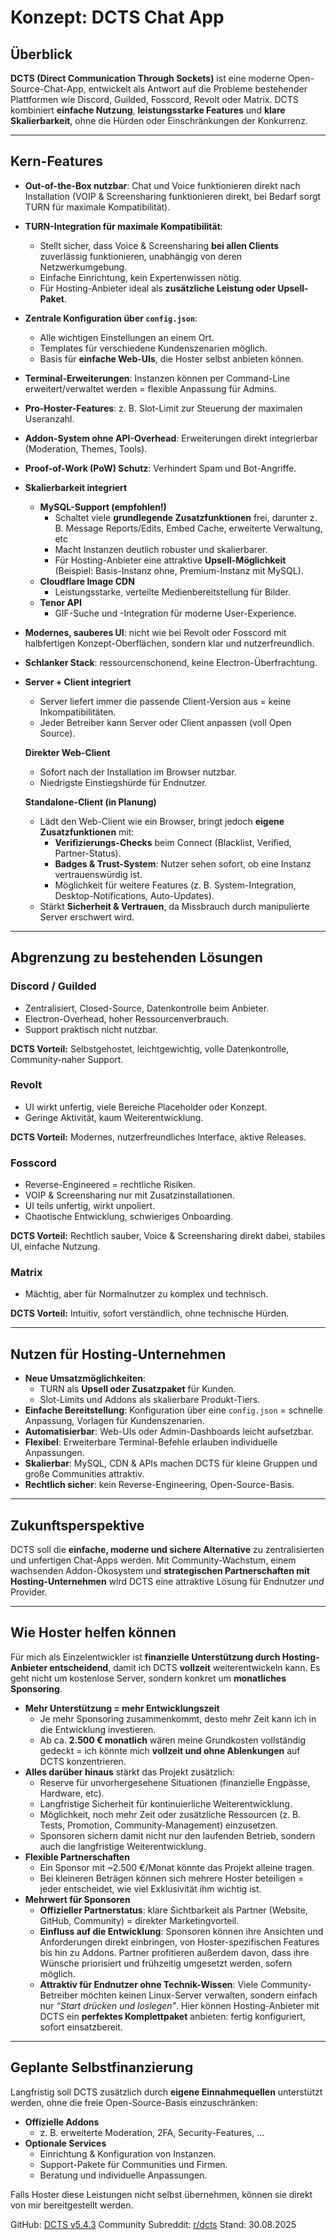 # Konzept: DCTS Chat App

## Überblick

**DCTS (Direct Communication Through Sockets)** ist eine moderne Open-Source-Chat-App, entwickelt als Antwort auf die Probleme bestehender Plattformen wie Discord, Guilded, Fosscord, Revolt oder Matrix. DCTS kombiniert **einfache Nutzung**, **leistungsstarke Features** und **klare Skalierbarkeit**, ohne die Hürden oder Einschränkungen der Konkurrenz.

------

## Kern-Features

- **Out-of-the-Box nutzbar**: Chat und Voice funktionieren direkt nach Installation (VOIP & Screensharing funktionieren direkt, bei Bedarf sorgt TURN für maximale Kompatibilität).

- **TURN-Integration für maximale Kompatibilität**:

  - Stellt sicher, dass Voice & Screensharing **bei allen Clients** zuverlässig funktionieren, unabhängig von deren Netzwerkumgebung.
  - Einfache Einrichtung, kein Expertenwissen nötig.
  - Für Hosting-Anbieter ideal als **zusätzliche Leistung oder Upsell-Paket**.

- **Zentrale Konfiguration über `config.json`**:

  - Alle wichtigen Einstellungen an einem Ort.
  - Templates für verschiedene Kundenszenarien möglich.
  - Basis für **einfache Web-UIs**, die Hoster selbst anbieten können.

- **Terminal-Erweiterungen**: Instanzen können per Command-Line erweitert/verwaltet werden = flexible Anpassung für Admins.

- **Pro-Hoster-Features**: z. B. Slot-Limit zur Steuerung der maximalen Useranzahl.

- **Addon-System ohne API-Overhead**: Erweiterungen direkt integrierbar (Moderation, Themes, Tools).

- **Proof-of-Work (PoW) Schutz**: Verhindert Spam und Bot-Angriffe.

- **Skalierbarkeit integriert**

  - **MySQL-Support (empfohlen!)**
    - Schaltet viele **grundlegende Zusatzfunktionen** frei, darunter z. B. Message Reports/Edits, Embed Cache, erweiterte Verwaltung, etc
    - Macht Instanzen deutlich robuster und skalierbarer.
    - Für Hosting-Anbieter eine attraktive **Upsell-Möglichkeit** (Beispiel: Basis-Instanz ohne, Premium-Instanz mit MySQL).
  - **Cloudflare Image CDN**
    - Leistungsstarke, verteilte Medienbereitstellung für Bilder.
  - **Tenor API**
    - GIF-Suche und -Integration für moderne User-Experience.

- **Modernes, sauberes UI**: nicht wie bei Revolt oder Fosscord mit halbfertigen Konzept-Oberflächen, sondern klar und nutzerfreundlich.

- **Schlanker Stack**: ressourcenschonend, keine Electron-Überfrachtung.

- **Server + Client integriert**

  - Server liefert immer die passende Client-Version aus = keine Inkompatibilitäten.
  - Jeder Betreiber kann Server oder Client anpassen (voll Open Source).

  **Direkter Web-Client**

  - Sofort nach der Installation im Browser nutzbar.
  - Niedrigste Einstiegshürde für Endnutzer.

  **Standalone-Client (in Planung)**

  - Lädt den Web-Client wie ein Browser, bringt jedoch **eigene Zusatzfunktionen** mit:
    - **Verifizierungs-Checks** beim Connect (Blacklist, Verified, Partner-Status).
    - **Badges & Trust-System**: Nutzer sehen sofort, ob eine Instanz vertrauenswürdig ist.
    - Möglichkeit für weitere Features (z. B. System-Integration, Desktop-Notifications, Auto-Updates).
  - Stärkt **Sicherheit & Vertrauen**, da Missbrauch durch manipulierte Server erschwert wird.

------

## Abgrenzung zu bestehenden Lösungen

### Discord / Guilded

- Zentralisiert, Closed-Source, Datenkontrolle beim Anbieter.
- Electron-Overhead, hoher Ressourcenverbrauch.
- Support praktisch nicht nutzbar.

**DCTS Vorteil:** Selbstgehostet, leichtgewichtig, volle Datenkontrolle, Community-naher Support.

### Revolt

- UI wirkt unfertig, viele Bereiche Placeholder oder Konzept.
- Geringe Aktivität, kaum Weiterentwicklung.

**DCTS Vorteil:** Modernes, nutzerfreundliches Interface, aktive Releases.

### Fosscord

- Reverse-Engineered = rechtliche Risiken.
- VOIP & Screensharing nur mit Zusatzinstallationen.
- UI teils unfertig, wirkt unpoliert.
- Chaotische Entwicklung, schwieriges Onboarding.

**DCTS Vorteil:** Rechtlich sauber, Voice & Screensharing direkt dabei, stabiles UI, einfache Nutzung.

### Matrix

- Mächtig, aber für Normalnutzer zu komplex und technisch.

**DCTS Vorteil:** Intuitiv, sofort verständlich, ohne technische Hürden.

------

## Nutzen für Hosting-Unternehmen

- **Neue Umsatzmöglichkeiten**:
  - TURN als **Upsell oder Zusatzpaket** für Kunden.
  - Slot-Limits und Addons als skalierbare Produkt-Tiers.
- **Einfache Bereitstellung**: Konfiguration über eine `config.json` = schnelle Anpassung, Vorlagen für Kundenszenarien.
- **Automatisierbar**: Web-UIs oder Admin-Dashboards leicht aufsetzbar.
- **Flexibel**: Erweiterbare Terminal-Befehle erlauben individuelle Anpassungen.
- **Skalierbar**: MySQL, CDN & APIs machen DCTS für kleine Gruppen und große Communities attraktiv.
- **Rechtlich sicher**: kein Reverse-Engineering, Open-Source-Basis.

------

## Zukunftsperspektive

DCTS soll die **einfache, moderne und sichere Alternative** zu zentralisierten und unfertigen Chat-Apps werden.
 Mit Community-Wachstum, einem wachsenden Addon-Ökosystem und **strategischen Partnerschaften mit Hosting-Unternehmen** wird DCTS eine attraktive Lösung für Endnutzer *und* Provider.

------

## Wie Hoster helfen können

Für mich als Einzelentwickler ist **finanzielle Unterstützung durch Hosting-Anbieter entscheidend**, damit ich DCTS **vollzeit** weiterentwickeln kann. Es geht nicht um kostenlose Server, sondern konkret um **monatliches Sponsoring**.

- **Mehr Unterstützung = mehr Entwicklungszeit**
  - Je mehr Sponsoring zusammenkommt, desto mehr Zeit kann ich in die Entwicklung investieren.
  - Ab ca. **2.500 € monatlich** wären meine Grundkosten vollständig gedeckt = ich könnte mich **vollzeit und ohne Ablenkungen** auf DCTS konzentrieren.
- **Alles darüber hinaus** stärkt das Projekt zusätzlich:
  - Reserve für unvorhergesehene Situationen (finanzielle Engpässe, Hardware, etc).
  - Langfristige Sicherheit für kontinuierliche Weiterentwicklung.
  - Möglichkeit, noch mehr Zeit oder zusätzliche Ressourcen (z. B. Tests, Promotion, Community-Management) einzusetzen.
  - Sponsoren sichern damit nicht nur den laufenden Betrieb, sondern auch die langfristige Weiterentwicklung.
- **Flexible Partnerschaften**
  - Ein Sponsor mit ~2.500 €/Monat könnte das Projekt alleine tragen.
  - Bei kleineren Beträgen können sich mehrere Hoster beteiligen = jeder entscheidet, wie viel Exklusivität ihm wichtig ist.
- **Mehrwert für Sponsoren**
  - **Offizieller Partnerstatus**: klare Sichtbarkeit als Partner (Website, GitHub, Community) = direkter Marketingvorteil.
  - **Einfluss auf die Entwicklung**: Sponsoren können ihre Ansichten und Anforderungen direkt einbringen, von Hoster-spezifischen Features bis hin zu Addons. Partner profitieren außerdem davon, dass ihre Wünsche priorisiert und frühzeitig umgesetzt werden, sofern möglich.
  - **Attraktiv für Endnutzer ohne Technik-Wissen**: Viele Community-Betreiber möchten keinen Linux-Server verwalten, sondern einfach nur *“Start drücken und loslegen”*. Hier können Hosting-Anbieter mit DCTS ein **perfektes Komplettpaket** anbieten: fertig konfiguriert, sofort einsatzbereit.

------

## Geplante Selbstfinanzierung

Langfristig soll DCTS zusätzlich durch **eigene Einnahmequellen** unterstützt werden, ohne die freie Open-Source-Basis einzuschränken:

- **Offizielle Addons**
  - z. B. erweiterte Moderation, 2FA, Security-Features, ...
- **Optionale Services**
  - Einrichtung & Konfiguration von Instanzen.
  - Support-Pakete für Communities und Firmen.
  - Beratung und individuelle Anpassungen.

Falls Hoster diese Leistungen nicht selbst übernehmen, können sie direkt von mir bereitgestellt werden.

GitHub: [DCTS v5.4.3](https://github.com/hackthedev/dcts-shipping/releases/tag/v5.4.3)
Community Subreddit: [r/dcts](https://www.reddit.com/r/dcts/)
Stand: 30.08.2025